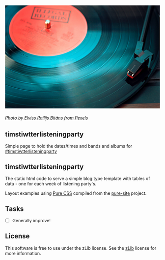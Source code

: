 ![header](img/black-vinyl.jpg)

###### [Photo by Elviss Railijs Bitāns from Pexels](https://www.pexels.com/photo/black-vinyl-record-playing-on-turntable-1389429/)


## timstiwtterlisteningparty

Simple page to hold the dates/times and bands and albums for [#timstiwtterlisteningparty]

[#timstiwtterlisteningparty]: https://twitter.com/hashtag/timstwitterlisteningparty?src=hash


## timstiwtterlisteningparty

The static html code to serve a simple blog type template with tables of data - one for each week of listening party's.

Layout examples using [Pure CSS][pure] compiled from the [pure-site][] project.

[pure]: http://purecss.io/
[pure-site]: https://github.com/pure-css/pure-site


## Tasks

- [ ] Generally improve!


License
-------

This software is free to use under the zLib license.
See the [zLib][] license for more information.

[zLib]: http://www.zlib.net/zlib_license.html

